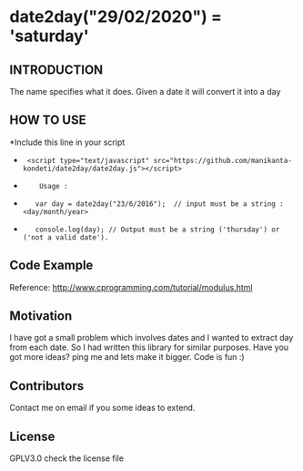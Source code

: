 # date2day("29/02/2020") = 'saturday'


## INTRODUCTION

The name specifies what it does. Given a date it will convert it into a day

## HOW TO USE
 *Include this line in your script  
 * 		<script type="text/javascript" src="https://github.com/manikanta-kondeti/date2day/date2day.js"></script>
 *         Usage : 
 *        var day = date2day("23/6/2016");  // input must be a string : <day/month/year> 
 *        console.log(day); // Output must be a string ('thursday') or ('not a valid date').

## Code Example

Reference: http://www.cprogramming.com/tutorial/modulus.html

## Motivation

I have got a small problem which involves dates and I wanted to extract day from each date. So I had written this library for similar purposes. Have you got more ideas? ping me and lets make it bigger. Code is fun :)


## Contributors

Contact me on email if you some ideas to extend. 

## License

GPLV3.0 check the license file 